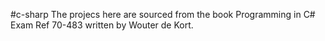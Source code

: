 #c-sharp
The projecs here are sourced from the book Programming in C# Exam Ref 70-483 written by Wouter de Kort.
